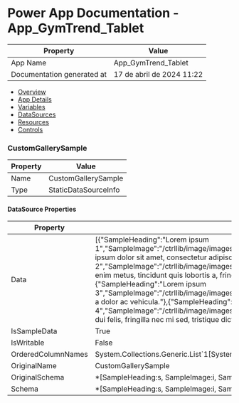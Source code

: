 ﻿# Power App Documentation \- App\_GymTrend\_Tablet

| Property                   | Value                     |
| -------------------------- | ------------------------- |
| App Name                   | App\_GymTrend\_Tablet     |
| Documentation generated at | 17 de abril de 2024 11:22 |

- [Overview](index-App_GymTrend_Tablet.md)
- [App Details](appdetails-App_GymTrend_Tablet.md)
- [Variables](variables-App_GymTrend_Tablet.md)
- [DataSources](datasources-App_GymTrend_Tablet.md)
- [Resources](resources-App_GymTrend_Tablet.md)
- [Controls](controls-App_GymTrend_Tablet.md)

### CustomGallerySample

| Property | Value                |
| -------- | -------------------- |
| Name     | CustomGallerySample  |
| Type     | StaticDataSourceInfo |

#### DataSource Properties

| Property           | Value                                                                                                                                                                                                                                                                                                                                                                                                                                                                                                                                                                                                                                                                                      |
| ------------------ | ------------------------------------------------------------------------------------------------------------------------------------------------------------------------------------------------------------------------------------------------------------------------------------------------------------------------------------------------------------------------------------------------------------------------------------------------------------------------------------------------------------------------------------------------------------------------------------------------------------------------------------------------------------------------------------------ |
| Data               | \[{"SampleHeading":"Lorem ipsum 1","SampleImage":"\/ctrllib\/image\/images\/SampleImage.svg","SampleText":"Lorem ipsum dolor sit amet, consectetur adipiscing elit."},{"SampleHeading":"Lorem ipsum 2","SampleImage":"\/ctrllib\/image\/images\/SampleImage.svg","SampleText":"Suspendisse enim metus, tincidunt quis lobortis a, fringilla dignissim neque."},{"SampleHeading":"Lorem ipsum 3","SampleImage":"\/ctrllib\/image\/images\/SampleImage.svg","SampleText":"Ut pharetra a dolor ac vehicula."},{"SampleHeading":"Lorem ipsum 4","SampleImage":"\/ctrllib\/image\/images\/SampleImage.svg","SampleText":"Vestibulum dui felis, fringilla nec mi sed, tristique dictum nisi."}\] |
| IsSampleData       | True                                                                                                                                                                                                                                                                                                                                                                                                                                                                                                                                                                                                                                                                                       |
| IsWritable         | False                                                                                                                                                                                                                                                                                                                                                                                                                                                                                                                                                                                                                                                                                      |
| OrderedColumnNames | System.Collections.Generic.List\`1\[System.Object\]                                                                                                                                                                                                                                                                                                                                                                                                                                                                                                                                                                                                                                        |
| OriginalName       | CustomGallerySample                                                                                                                                                                                                                                                                                                                                                                                                                                                                                                                                                                                                                                                                        |
| OriginalSchema     | \*\[SampleHeading:s, SampleImage:i, SampleText:s\]                                                                                                                                                                                                                                                                                                                                                                                                                                                                                                                                                                                                                                         |
| Schema             | \*\[SampleHeading:s, SampleImage:i, SampleText:s\]                                                                                                                                                                                                                                                                                                                                                                                                                                                                                                                                                                                                                                         |
